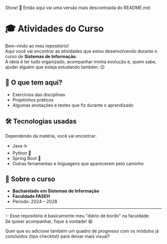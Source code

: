 Show! 🚀 Então aqui vai uma versão mais descontraída do README.md:

# 🎓 Atividades do Curso

Bem-vindo ao meu repositório!  
Aqui você vai encontrar as atividades que estou desenvolvendo durante o curso de **Sistemas de Informação**.  
A ideia é ter tudo organizado, acompanhar minha evolução e, quem sabe, ajudar alguém que esteja estudando também. 😉

## 🔎 O que tem aqui?
- Exercícios das disciplinas  
- Projetinhos práticos  
- Algumas anotações e testes que fiz durante o aprendizado  

## 🛠️ Tecnologias usadas
Dependendo da matéria, você vai encontrar:
- Java ☕  
- Python 🐍  
- Spring Boot 🌱  
- Outras ferramentas e linguagens que aparecerem pelo caminho  

## 📅 Sobre o curso
- **Bacharelado em Sistemas de Informação**  
- **Faculdade FASEH**  
- Período: 2024 – 2028  

---

✨ Esse repositório é basicamente meu "diário de bordo" na faculdade.  
Se quiser acompanhar, fique à vontade! 😄

Quer que eu adicione também um quadro de progresso com os módulos já concluídos (tipo checklist) para deixar mais visual?

